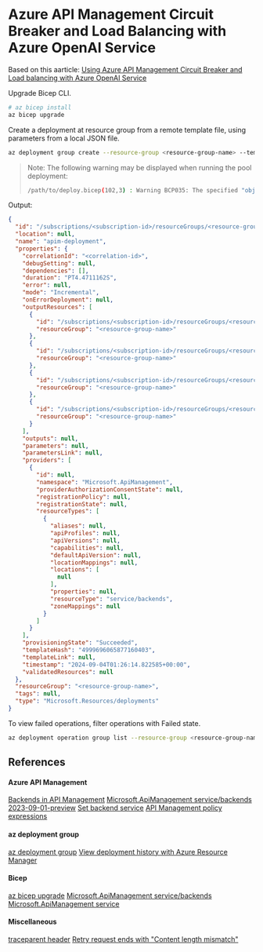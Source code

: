 

# Azure API Management Circuit Breaker and Load Balancing with Azure OpenAI Service

Based on this aarticle: [Using Azure API Management Circuit Breaker and Load balancing with Azure OpenAI Service](https://techcommunity.microsoft.com/t5/fasttrack-for-azure/using-azure-api-management-circuit-breaker-and-load-balancing/ba-p/4041003)


Upgrade Bicep CLI.
```bash
# az bicep install
az bicep upgrade
```


Create a deployment at resource group from a remote template file, using parameters from a local JSON file.
```bash
az deployment group create --resource-group <resource-group-name> --template-file <path-to-your-bicep-file> --name apim-deployment
```
> Note: The following warning may be displayed when running the pool deployment:
> ```bash
> /path/to/deploy.bicep(102,3) : Warning BCP035: The specified "object" declaration is missing the following required properties: "protocol", "url". If this is an inaccuracy in the documentation, please report it to the Bicep Team. [https://aka.ms/bicep-type-issues]
> ```

Output:
```json
{
  "id": "/subscriptions/<subscription-id>/resourceGroups/<resource-group-name>/providers/Microsoft.Resources/deployments/apim-deployment",
  "location": null,
  "name": "apim-deployment",
  "properties": {
    "correlationId": "<correlation-id>",
    "debugSetting": null,
    "dependencies": [],
    "duration": "PT4.4711162S",
    "error": null,
    "mode": "Incremental",
    "onErrorDeployment": null,
    "outputResources": [
      {
        "id": "/subscriptions/<subscription-id>/resourceGroups/<resource-group-name>/providers/Microsoft.ApiManagement/service/apim-sweden/backends/openaione",
        "resourceGroup": "<resource-group-name>"
      },
      {
        "id": "/subscriptions/<subscription-id>/resourceGroups/<resource-group-name>/providers/Microsoft.ApiManagement/service/apim-sweden/backends/openaiopool",
        "resourceGroup": "<resource-group-name>"
      },
      {
        "id": "/subscriptions/<subscription-id>/resourceGroups/<resource-group-name>/providers/Microsoft.ApiManagement/service/apim-sweden/backends/openaithree",
        "resourceGroup": "<resource-group-name>"
      },
      {
        "id": "/subscriptions/<subscription-id>/resourceGroups/<resource-group-name>/providers/Microsoft.ApiManagement/service/apim-sweden/backends/openaitwo",
        "resourceGroup": "<resource-group-name>"
      }
    ],
    "outputs": null,
    "parameters": null,
    "parametersLink": null,
    "providers": [
      {
        "id": null,
        "namespace": "Microsoft.ApiManagement",
        "providerAuthorizationConsentState": null,
        "registrationPolicy": null,
        "registrationState": null,
        "resourceTypes": [
          {
            "aliases": null,
            "apiProfiles": null,
            "apiVersions": null,
            "capabilities": null,
            "defaultApiVersion": null,
            "locationMappings": null,
            "locations": [
              null
            ],
            "properties": null,
            "resourceType": "service/backends",
            "zoneMappings": null
          }
        ]
      }
    ],
    "provisioningState": "Succeeded",
    "templateHash": "4999696065877160403",
    "templateLink": null,
    "timestamp": "2024-09-04T01:26:14.822585+00:00",
    "validatedResources": null
  },
  "resourceGroup": "<resource-group-name>",
  "tags": null,
  "type": "Microsoft.Resources/deployments"
}
```



To view failed operations, filter operations with Failed state.
```bash
az deployment operation group list --resource-group <resource-group-name> --name ExampleDeployment --name apim-deployment --query "[?properties.provisioningState=='Failed']"
```





## References


#### Azure API Management
[Backends in API Management](https://learn.microsoft.com/en-us/azure/api-management/backends?tabs=bicep)
[Microsoft.ApiManagement service/backends 2023-09-01-preview](https://learn.microsoft.com/en-us/azure/templates/microsoft.apimanagement/2023-09-01-preview/service/backends?pivots=deployment-language-bicep)
[Set backend service](https://learn.microsoft.com/en-us/azure/api-management/set-backend-service-policy)
[API Management policy expressions](https://learn.microsoft.com/en-us/azure/api-management/api-management-policy-expressions#ref-context-response)

#### az deployment group
[az deployment group](https://learn.microsoft.com/en-us/cli/azure/deployment/group?view=azure-cli-latest)
[View deployment history with Azure Resource Manager](https://learn.microsoft.com/en-us/azure/azure-resource-manager/templates/deployment-history?tabs=azure-cli#deployment-operations-and-error-message)


#### Bicep
[az bicep upgrade](https://learn.microsoft.com/en-us/cli/azure/bicep?view=azure-cli-latest#az-bicep-upgrade)
[Microsoft.ApiManagement service/backends](https://learn.microsoft.com/en-us/azure/templates/microsoft.apimanagement/service/backends?pivots=deployment-language-bicep)
[Microsoft.ApiManagement service](https://learn.microsoft.com/en-us/azure/templates/microsoft.apimanagement/service?pivots=deployment-language-bicep)

#### Miscellaneous
[traceparent header](https://www.w3.org/TR/trace-context/#traceparent-header)
[Retry request ends with "Content length mismatch"](https://stackoverflow.com/questions/54648853/retry-request-ends-with-content-length-mismatch)